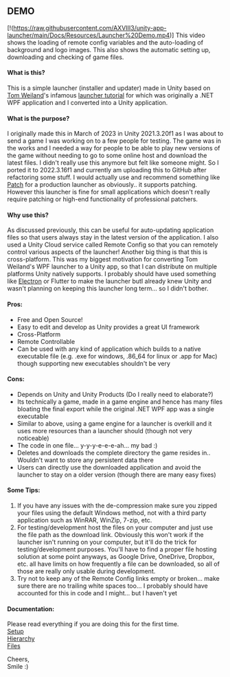 ## DEMO
[!(https://raw.githubusercontent.com/AXVIII3/unity-app-launcher/main/Docs/Resources/Launcher%20Demo.mp4)]
This video shows the loading of remote config variables and the auto-loading of background and logo images. This also shows the automatic setting up, downloading and checking of game files.

#### What is this?
This is a simple launcher (installer and updater) made in Unity based on [Tom Weiland](https://www.youtube.com/@tomweiland)'s infamous [launcher tutorial](https://www.youtube.com/watch?v=JIjZQo03YdA) for which was originally a .NET WPF application and I converted into a Unity application.

#### What is the purpose?
I originally made this in March of 2023 in Unity 2021.3.20f1 as I was about to send a game I was working on to a few people for testing. The game was in the works and I needed a way for people to be able to play new versions of the game without needing to go to some online host and download the latest files. I didn't really use this anymore but felt like someone might. So I ported it to 2022.3.16f1 and currently am uploading this to GitHub after refactoring some stuff. I would actually use and recommend something like [Patch](https://patch.mhlab.tech/) for a production launcher as obviously.. it supports patching. However this launcher is fine for small applications which doesn't really require patching or high-end functionality of professional patchers.

#### Why use this?
As discussed previously, this can be useful for auto-updating application files so that users always stay in the latest version of the application. I also used a Unity Cloud service called Remote Config so that you can remotely control various aspects of the launcher! Another big thing is that this is cross-platform. This was my biggest motivation for converting Tom Weiland's WPF launcher to a Unity app, so that I can distribute on multiple platforms Unity natively supports. I probably should have used something like [Electron](https://www.electronjs.org/) or Flutter to make the launcher but[](https://flutter.dev/)I already knew Unity and wasn't planning on keeping this launcher long term... so I didn't bother.

#### Pros:
* Free and Open Source!
* Easy to edit and develop as Unity provides a great UI framework
* Cross-Platform
* Remote Controllable
* Can be used with any kind of application which builds to a native executable file (e.g. .exe for windows,  .86_64 for linux or .app for Mac) though supporting new executables shouldn't be very
  
#### Cons:
* Depends on Unity and Unity Products (Do I really need to elaborate?)
* Its technically a game, made in a game engine and hence has many files bloating the final export while the original .NET WPF app was a single executable
* Similar to above, using a game engine for a launcher is overkill and it uses more resources than a launcher should (though not very noticeable)
* The code in one file... y-y-y-e-e-e-ah... my bad :)
* Deletes and downloads the complete directory the game resides in.. Wouldn't want to store any persistent data there
* Users can directly use the downloaded application and avoid the launcher to stay on a older version (though there are many easy fixes)

#### Some Tips:
1. If you have any issues with the de-compression make sure you zipped your files using the default Windows method, not with a third party application such as WinRAR, WinZip, 7-zip, etc.
2. For testing/development host the files on your computer and just use the file path as the download link. Obviously this won't work if the launcher isn't running on your computer, but it'll do the trick for testing/development purposes. You'll have to find a proper file hosting solution at some point anyways, as Google Drive, OneDrive, Dropbox, etc. all have limits on how frequently a file can be downloaded, so all of those are really only usable during development.
3. Try not to keep any of the Remote Config links empty or broken... make sure there are no trailing white spaces too... I probably should have accounted for this in code and I might... but I haven't yet

#### Documentation:
Please read everything if you are doing this for the first time.<br>
[Setup](./Setup.md)<br>
[Hierarchy](Hierarchy.md)<br>
[Files](./Files.md)<br>
  
Cheers,<br>
Smile :)  
